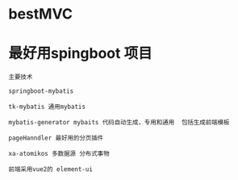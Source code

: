 # bestMVC
# 最好用spingboot 项目
    
    主要技术

    springboot-mybatis
   
    tk-mybatis 通用mybatis
  
    mybatis-generator mybaits 代码自动生成，专用和通用  包括生成前端模板
   
    pageHanndler 最好用的分页插件
    
    xa-atomikos 多数据源 分布式事物
   
    前端采用vue2的 element-ui